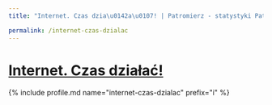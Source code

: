 ```yaml
---
title: "Internet. Czas dzia\u0142a\u0107! | Patromierz - statystyki Patronite.pl"

permalink: /internet-czas-dzialac
---
```


# [Internet. Czas działać!](https://patronite.pl/internet-czas-dzialac)

{% include profile.md name="internet-czas-dzialac" prefix="i" %}
